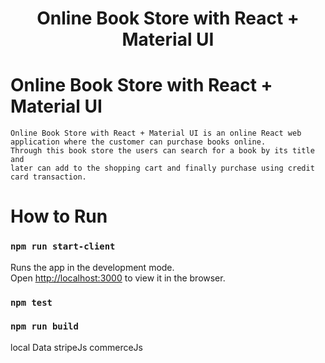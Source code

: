 <h1 align="center">Online Book Store with React + Material UI </h1>


# Online Book Store with React + Material UI
    Online Book Store with React + Material UI is an online React web application where the customer can purchase books online.
    Through this book store the users can search for a book by its title and
    later can add to the shopping cart and finally purchase using credit card transaction.

# How to Run
### `npm run start-client`
Runs the app in the development mode.<br>
Open [http://localhost:3000](http://localhost:3000) to view it in the browser.
### `npm test`
### `npm run build`


local Data
stripeJs
commerceJs
